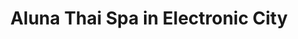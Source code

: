 ---
title: "Aluna Thai Spa in Electronic City"
url: /bangalore/aluna-thai-spa-in-electronic-city/
shop: beauty
---